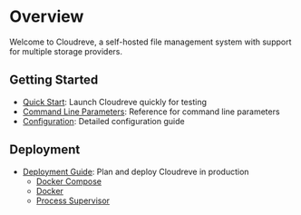 # Overview

Welcome to Cloudreve, a self-hosted file management system with support for multiple storage providers.

## Getting Started

- [Quick Start](./quickstart.md): Launch Cloudreve quickly for testing
- [Command Line Parameters](./cli.md): Reference for command line parameters
- [Configuration](./configure.md): Detailed configuration guide

## Deployment

- [Deployment Guide](./deploy/): Plan and deploy Cloudreve in production
  - [Docker Compose](./deploy/docker-compose.md)
  - [Docker](./deploy/docker.md)
  - [Process Supervisor](./deploy/supervisor.md)
